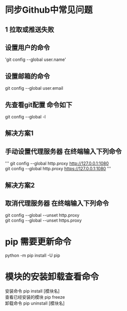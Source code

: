 # 同步Github中常见问题
## 1 拉取或推送失败
## 设置用户的命令
'git config --global user.name' 
## 设置邮箱的命令
git config --global user.email 

## 先查看git配置 命令如下
git config --global -l

## 解决方案1 
## 手动设置代理服务器  在终端输入下列命令
'''
git config --global http.proxy http://127.0.0.1:1080  
git config --global http.proxy https://127.0.0.1:1080
'''
## 解决方案2
## 取消代理服务器 在终端输入下列命令
git config --global --unset http.proxy  
git config --global --unset https.proxy  

# pip 需要更新命令
python -m pip install -U pip

# 模块的安装卸载查看命令
安装命令 pip install [模块名]  
查看已经安装的模块 pip freeze  
卸载命令 pip uninstall [模块名]